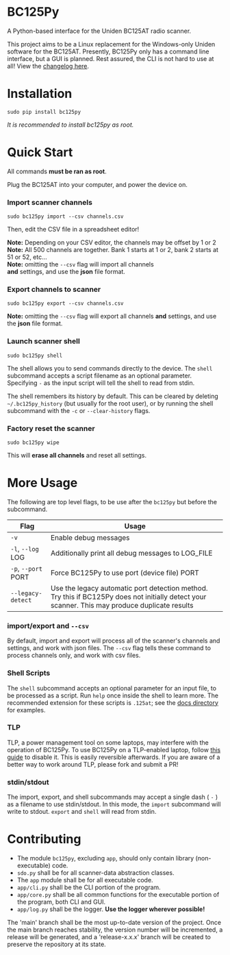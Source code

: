 # BC125Py

A Python-based interface for the Uniden BC125AT radio scanner.

This project aims to be a Linux replacement for the Windows-only
Uniden software for the BC125AT. Presently, BC125Py only has a
command line interface, but a GUI is planned. Rest assured, the
CLI is not hard to use at all! View the [changelog here](CHANGELOG.md).


# Installation

`sudo pip install bc125py`

*It is recommended to install bc125py as root.*


# Quick Start

All commands **must be ran as root**.

Plug the BC125AT into your computer, and power the device on.

### Import scanner channels

`sudo bc125py import --csv channels.csv`

Then, edit the CSV file in a spreadsheet editor!

**Note:** Depending on your CSV editor, the channels may be offset by 1 or 2  
**Note:** All 500 channels are together. Bank 1 starts at 1 or 2, bank 2 starts at 51 or 52, etc...  
**Note:** omitting the `--csv` flag will import all channels  
**and** settings, and use the **json** file format.

### Export channels to scanner

`sudo bc125py export --csv channels.csv`

**Note:** omitting the `--csv` flag will export all channels
**and** settings, and use the **json** file format.

### Launch scanner shell

`sudo bc125py shell`

The shell allows you to send commands directly to the device.
The `shell` subcommand accepts a script filename as an optional parameter.
Specifying `-` as the input script will tell the shell to read from stdin.

The shell remembers its history by default. This can be cleared by deleting
`~/.bc125py_history` (but usually for the root user), or by running the shell
subcommand with the `-c` or `--clear-history` flags.

### Factory reset the scanner

`sudo bc125py wipe`

This will **erase all channels** and reset all settings.


# More Usage

The following are top level flags, to be use after the
`bc125py` but before the subcommand.

| Flag | Usage |
| --- | --- |
| `-v` | Enable debug messages |
| `-l`, `--log` LOG | Additionally print all debug messages to LOG_FILE |
| `-p`, `--port` PORT | Force BC125Py to use port (device file) PORT |
| `--legacy-detect` | Use the legacy automatic port detection method. Try this if BC125Py does not initially detect your scanner. This may produce duplicate results |

### import/export and `--csv`

By default, import and export will process all of the scanner's channels
and settings, and work with json files. The `--csv` flag tells these
command to process channels only, and work with csv files.

### Shell Scripts

The `shell` subcommand accepts an optional parameter for an input file,
to be processed as a script. Run `help` once inside the shell to learn
more. The recommended extension for these scripts is `.125at`; see
the [docs directory](docs/) for examples.

### TLP

TLP, a power management tool on some laptops,
may interfere with the operation of BC125Py.
To use BC125Py on a TLP-enabled laptop, follow
[this guide](https://askubuntu.com/questions/1239176/how-to-disable-tlp)
to disable it. This is easily reversible afterwards.
If you are aware of a better way to work around TLP, please fork and submit a PR!

### stdin/stdout

The import, export, and shell subcommands may accept a single dash
( `-` ) as a filename to use stdin/stdout. In this mode, the `import`
subcommand will write to stdout. `export` and `shell` will read from stdin.


# Contributing

* The module `bc125py`, excluding `app`, should only contain library (non-executable) code.
* `sdo.py` shall be for all scanner-data abstraction classes.
* The `app` module shall be for all executable code.
* `app/cli.py` shall be the CLI portion of the program.
* `app/core.py` shall be all common functions for the executable portion of the program, both CLI and GUI.
* `app/log.py` shall be the logger. **Use the logger wherever possible!**

The 'main' branch shall be the most up-to-date version of the project. Once the main branch reaches
stability, the version number will be incremented, a release will be generated, and a 'release-x.x.x'
branch will be created to preserve the repository at its state.
